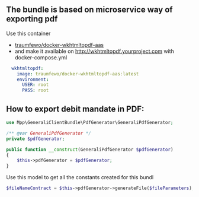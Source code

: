 The bundle is based on microservice way of exporting pdf
-------------

Use this container 
 - [traumfewo/docker-wkhtmltopdf-aas](https://hub.docker.com/r/traumfewo/docker-wkhtmltopdf-aas)
 - and make it available on http://wkhtmltopdf.yourproject.com with docker-compose.yml

```yaml
  wkhtmltopdf:
    image: traumfewo/docker-wkhtmltopdf-aas:latest
    environment:
      USER: root
      PASS: root
```
How to export debit mandate in PDF:
-------------
```php
use Mpp\GeneraliClientBundle\PdfGenerator\GeneraliPdfGenerator;

/** @var GeneraliPdfGenerator */
private $pdfGenerator;

public function __construct(GeneraliPdfGenerator $pdfGenerator)
{
    $this->pdfGenerator = $pdfGenerator;
}
```
Use this model to get all the constants created for this bundl
```php
$fileNameContract = $this->pdfGenerator->generateFile($fileParameters);
```

